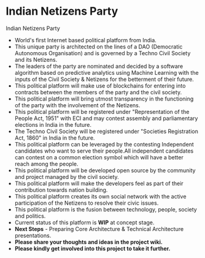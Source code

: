 # Indian Netizens Party
Indian Netizens Party

* World's first Internet based political platform from India.
* This unique party is architected on the lines of a DAO (Democratic Autonomous Organisation) and is governed by a Techno Civil Society and its Netizens.
* The leaders of the party are nominated and decided by a software algorithm based on predictive analytics using Machine Learning with the inputs of the Civil Society & Netizens for the betterment of their future.
* This political platform will make use of blockchains for entering into contracts between the members of the party and the civil society.
* This political platform will bring utmost transparency in the functioning of the party with the involvement of the Netizens.
* This political platform will be registered under "Representation of the People Act, 1951" with ECI and may contest assembly and parliamentary elections in India in the future.
* The Techno Civil Society will be registered under "Societies Registration Act, 1860" in India in the future.
* This political platform can be leveraged by the contesting Independent candidates who want to serve their people.All independent candidates can contest on a common election symbol which will have a better reach among the people.
* This political platform will be developed open source by the community and project managed by the civil society.
* This political platform will make the developers feel as part of their contribution towards nation building.
* This political platform creates its own social network with the active  participation of the Netizens to resolve their civic issues.
* This political platform is the fusion between technology, people, society and politics.
* Current status of this platform is **WIP** at concept stage.
* **Next Steps** - Preparing Core Architecture & Technical Architecture presentations.
* **Please share your thoughts and ideas in the project wiki.**
* **Please kindly get involved into this project to take it further.**





